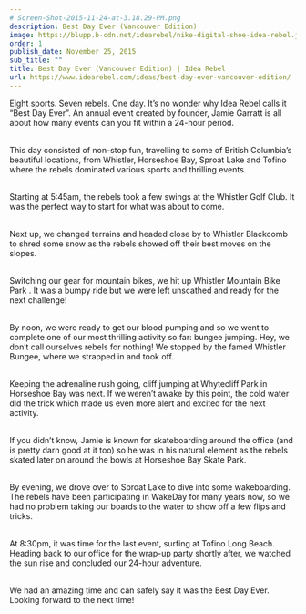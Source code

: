 ```yaml
---
# Screen-Shot-2015-11-24-at-3.18.29-PM.png
description: Best Day Ever (Vancouver Edition)
image: https://blupp.b-cdn.net/idearebel/nike-digital-shoe-idea-rebel.jpeg?quality=80&width=800
order: 1
publish_date: November 25, 2015
sub_title: ""
title: Best Day Ever (Vancouver Edition) | Idea Rebel
url: https://www.idearebel.com/ideas/best-day-ever-vancouver-edition/
---
```

Eight sports.  Seven rebels.  One day.  It’s no wonder why Idea Rebel calls it “Best Day Ever”. An annual event created by founder, Jamie Garratt is all about how many events can you fit within a 24-hour period.

\
This day consisted of non-stop fun, travelling to some of British Columbia’s beautiful locations, from Whistler, Horseshoe Bay, Sproat Lake and Tofino where the rebels dominated various sports and thrilling events.

\
Starting at 5:45am, the rebels took a few swings at the Whistler Golf Club.  It was the perfect way to start for what was about to come.

\
Next up, we changed terrains and headed close by to Whistler Blackcomb to shred some snow as the rebels showed off their best moves on the slopes.

\
Switching our gear for mountain bikes, we hit up Whistler Mountain Bike Park .  It was a bumpy ride but we were left unscathed and ready for the next challenge!

\
By noon, we were ready to get our blood pumping and so we went to complete one of our most thrilling activity so far: bungee jumping.  Hey, we don’t call ourselves rebels for nothing!  We stopped by the famed Whistler Bungee, where we strapped in and took off.

\
Keeping the adrenaline rush going, cliff jumping at Whytecliff Park in Horseshoe Bay was next.  If we weren’t awake by this point, the cold water did the trick which made us even more alert and excited for the next activity.

\
If you didn’t know, Jamie is known for skateboarding around the office (and is pretty darn good at it too) so he was in his natural element as the rebels skated later on around the bowls at Horseshoe Bay Skate Park.

\
By evening, we drove over to Sproat Lake to dive into some wakeboarding.  The rebels have been participating in WakeDay for many years now, so we had no problem taking our boards to the water to show off a few flips and tricks.

\
At 8:30pm, it was time for the last event, surfing at Tofino Long Beach.  Heading back to our office for the wrap-up party shortly after, we watched the sun rise and concluded our 24-hour adventure.

\
We had an amazing time and can safely say it was the Best Day Ever.  Looking forward to the next time!
